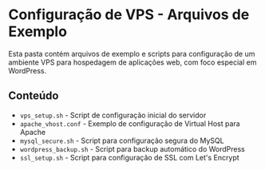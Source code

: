 # Configuração de VPS - Arquivos de Exemplo

Esta pasta contém arquivos de exemplo e scripts para configuração de um ambiente VPS para hospedagem de aplicações web, com foco especial em WordPress.

## Conteúdo

- `vps_setup.sh` - Script de configuração inicial do servidor
- `apache_vhost.conf` - Exemplo de configuração de Virtual Host para Apache
- `mysql_secure.sh` - Script para configuração segura do MySQL
- `wordpress_backup.sh` - Script para backup automático do WordPress
- `ssl_setup.sh` - Script para configuração de SSL com Let's Encrypt
